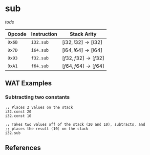 
# sub

_todo_



| Opcode | Instruction | Stack Arity |
|--------|-------------|-------------|
| `0x6B` | `i32.sub`   | $[ i32, i32 ] \to [ i32 ]$ |
| `0x7D` | `i64.sub`   | $[ i64, i64 ] \to [ i64 ]$ |
| `0x93` | `f32.sub`   | $[ f32, f32 ] \to [ f32 ]$ |
| `0xA1` | `f64.sub`   | $[ f64, f64 ] \to [ f64 ]$ |



## WAT Examples

### Subtracting two constants

```wasm
;; Places 2 values on the stack
i32.const 20
i32.const 10

;; Takes two values off of the stack (20 and 10), subtracts, and
;; places the result (10) on the stack
i32.sub
```



## References

[^§2.4.1]: _WebAssembly Core Specification, Structure, Numeric Instructions_ - <https://webassembly.github.io/spec/core/bikeshed/#numeric-instructions%E2%91%A0>
<!-- [^§4.4.1.1]: _WebAssembly Core Specification, Execution, Numeric Instructions, t.const c_ - <https://webassembly.github.io/spec/core/bikeshed/#-tmathsfhrefsyntax-instr-numericmathsfconstc%E2%91%A0> -->

